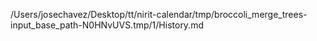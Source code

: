 /Users/josechavez/Desktop/tt/nirit-calendar/tmp/broccoli_merge_trees-input_base_path-N0HNvUVS.tmp/1/History.md